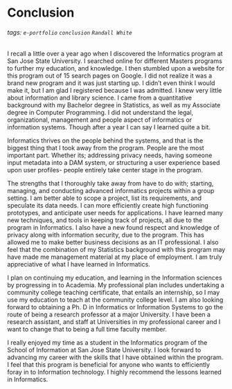 # Conclusion
###### tags: `e-portfolio` `conclusion` `Randall White`

I recall a little over a year ago when I discovered the Informatics program at San Jose State University. I searched online for different Masters programs to further my education, and knowledge. I then stumbled upon a website for this program out of 15 search pages on Google. I did not realize it was a brand new program and it was just starting up. I didn’t even think I would make it, but I am glad I registered because I was admitted. I knew very little about information and library science. I came from a quantitative background with my Bachelor degree in Statistics, as well as my Associate degree in Computer Programming. I did not understand the legal, organizational, management and people aspect of informatics or information systems. Though after a year I can say I learned quite a bit.

Informatics thrives on the people behind the systems, and that is the biggest thing that I took away from the program. People are the most important part. Whether its; addressing privacy needs, having someone input metadata into a DAM system, or structuring a user experience based upon user profiles- people entirely take center stage in the program.

The strengths that I thoroughly take away from have to do with; starting, managing, and conducting advanced informatics projects within a group setting. I am better able to scope a project, list its requirements, and speculate its data needs. I can more efficiently create high functioning prototypes, and anticipate user needs for applications. I have learned many new techniques, and tools in keeping track of projects, all due to the program in Informatics. I also have a new found respect and knowledge of privacy along with information security, due to the program. This has allowed me to make better business decisions as an IT professional. I also feel that the combination of my Statistics background with this program may have made me management material at my place of employment. I am truly appreciative of what I have learned in Informatics.

I plan on continuing my education, and learning in the Information sciences by progressing in to Academia. My professional plan includes undertaking a community college teaching certificate, that entails an internship, so I may use my education to teach at the community college level. I am also looking forward to obtaining a Ph. D in Informatics or Information Systems to go the route of being a research professor at a major University. I have been a research assistant, and staff at Universities in my professional career and I want to change that to being a full time faculty member. 

I really enjoyed my time as a student in the Informatics program of the School of Information at San Jose State University. I look forward to advancing my career with the skills that I have obtained within the program. I feel that this program is beneficial for anyone who wants to efficiently foray in to Information technology. I highly recommend the lessons learned in Informatics.
